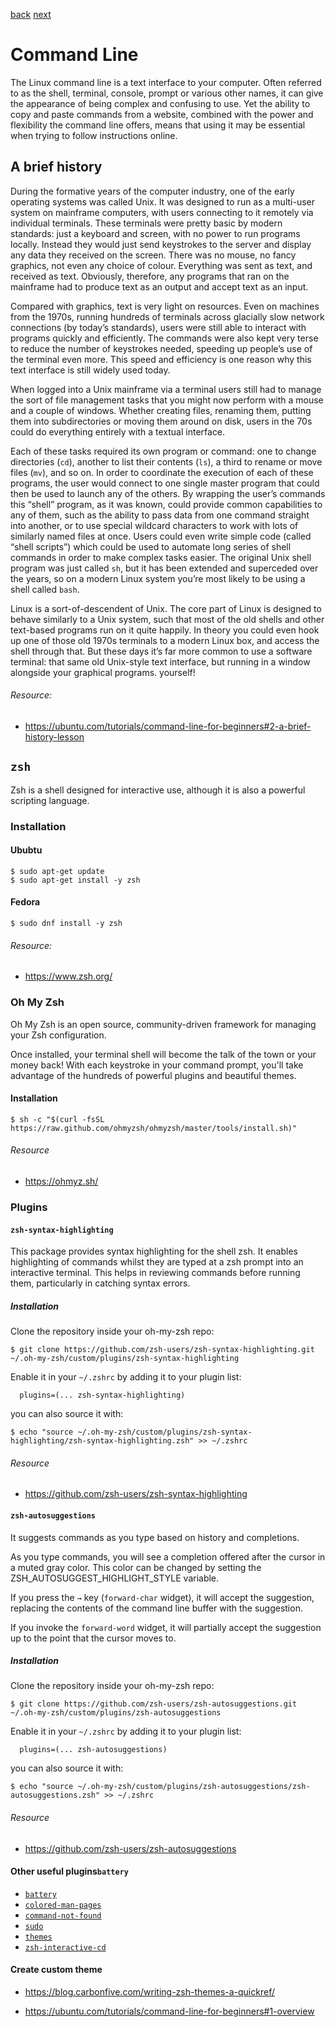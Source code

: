[back](#terminal) [next](#terminal)
# Command Line

The Linux command line is a text interface to your computer. Often referred to as the shell, terminal, console, prompt or various other names, it can give the appearance of being complex and confusing to use. Yet the ability to copy and paste commands from a website, combined with the power and flexibility the command line offers, means that using it may be essential when trying to follow instructions online.


## A brief history

During the formative years of the computer industry, one of the early operating systems was called Unix. It was designed to run as a multi-user system on mainframe computers, with users connecting to it remotely via individual terminals. These terminals were pretty basic by modern standards: just a keyboard and screen, with no power to run programs locally. Instead they would just send keystrokes to the server and display any data they received on the screen. There was no mouse, no fancy graphics, not even any choice of colour. Everything was sent as text, and received as text. Obviously, therefore, any programs that ran on the mainframe had to produce text as an output and accept text as an input.

Compared with graphics, text is very light on resources. Even on machines from the 1970s, running hundreds of terminals across glacially slow network connections (by today’s standards), users were still able to interact with programs quickly and efficiently. The commands were also kept very terse to reduce the number of keystrokes needed, speeding up people’s use of the terminal even more. This speed and efficiency is one reason why this text interface is still widely used today.

When logged into a Unix mainframe via a terminal users still had to manage the sort of file management tasks that you might now perform with a mouse and a couple of windows. Whether creating files, renaming them, putting them into subdirectories or moving them around on disk, users in the 70s could do everything entirely with a textual interface.

Each of these tasks required its own program or command: one to change directories (`cd`), another to list their contents (`ls`), a third to rename or move files (`mv`), and so on. In order to coordinate the execution of each of these programs, the user would connect to one single master program that could then be used to launch any of the others. By wrapping the user’s commands this “shell” program, as it was known, could provide common capabilities to any of them, such as the ability to pass data from one command straight into another, or to use special wildcard characters to work with lots of similarly named files at once. Users could even write simple code (called “shell scripts”) which could be used to automate long series of shell commands in order to make complex tasks easier. The original Unix shell program was just called `sh`, but it has been extended and superceded over the years, so on a modern Linux system you’re most likely to be using a shell called `bash`.

Linux is a sort-of-descendent of Unix. The core part of Linux is designed to behave similarly to a Unix system, such that most of the old shells and other text-based programs run on it quite happily. In theory you could even hook up one of those old 1970s terminals to a modern Linux box, and access the shell through that. But these days it’s far more common to use a software terminal: that same old Unix-style text interface, but running in a window alongside your graphical programs. yourself!

###### Resource:
* https://ubuntu.com/tutorials/command-line-for-beginners#2-a-brief-history-lesson



## `zsh`

Zsh is a shell designed for interactive use, although it is also a powerful scripting language.

### Installation

#### Ububtu

```console
$ sudo apt-get update
$ sudo apt-get install -y zsh
```

#### Fedora

```console
$ sudo dnf install -y zsh
```

###### Resource:
* https://www.zsh.org/

### Oh My Zsh

Oh My Zsh is an open source, community-driven framework for managing your Zsh configuration.

Once installed, your terminal shell will become the talk of the town or your money back! With each keystroke in your command prompt, you'll take advantage of the hundreds of powerful plugins and beautiful themes.

#### Installation

```console
$ sh -c "$(curl -fsSL https://raw.github.com/ohmyzsh/ohmyzsh/master/tools/install.sh)"
```

###### Resource
* https://ohmyz.sh/

### Plugins

#### `zsh-syntax-highlighting`

This package provides syntax highlighting for the shell zsh. It enables highlighting of commands whilst they are typed at a zsh prompt into an interactive terminal. This helps in reviewing commands before running them, particularly in catching syntax errors.

##### Installation

Clone the repository inside your oh-my-zsh repo:

```console
$ git clone https://github.com/zsh-users/zsh-syntax-highlighting.git ~/.oh-my-zsh/custom/plugins/zsh-syntax-highlighting
```

Enable it in your `~/.zshrc` by adding it to your plugin list:

```
  plugins=(... zsh-syntax-highlighting)
```

you can also source it with:

```console
$ echo "source ~/.oh-my-zsh/custom/plugins/zsh-syntax-highlighting/zsh-syntax-highlighting.zsh" >> ~/.zshrc
```

###### Resource
* https://github.com/zsh-users/zsh-syntax-highlighting

#### `zsh-autosuggestions`

It suggests commands as you type based on history and completions.

As you type commands, you will see a completion offered after the cursor in a muted gray color. This color can be changed by setting the ZSH_AUTOSUGGEST_HIGHLIGHT_STYLE variable.

If you press the `→` key (`forward-char` widget), it will accept the suggestion, replacing the contents of the command line buffer with the suggestion.

If you invoke the `forward-word` widget, it will partially accept the suggestion up to the point that the cursor moves to.

##### Installation

Clone the repository inside your oh-my-zsh repo:

```console
$ git clone https://github.com/zsh-users/zsh-autosuggestions.git ~/.oh-my-zsh/custom/plugins/zsh-autosuggestions
```

Enable it in your `~/.zshrc` by adding it to your plugin list:

```
  plugins=(... zsh-autosuggestions)
```

you can also source it with:

```console
$ echo "source ~/.oh-my-zsh/custom/plugins/zsh-autosuggestions/zsh-autosuggestions.zsh" >> ~/.zshrc
```

###### Resource
* https://github.com/zsh-users/zsh-autosuggestions


#### Other useful plugins`battery`

* [`battery`](https://github.com/ohmyzsh/ohmyzsh/tree/master/plugins/battery)
* [`colored-man-pages`](https://github.com/ohmyzsh/ohmyzsh/tree/master/plugins/colored-man-pages)
* [`command-not-found`](https://github.com/ohmyzsh/ohmyzsh/tree/master/plugins/command-not-found)
* [`sudo`](https://github.com/ohmyzsh/ohmyzsh/tree/master/plugins/sudo)
* [`themes`](https://github.com/ohmyzsh/ohmyzsh/tree/master/plugins/themes)
* [`zsh-interactive-cd`](https://github.com/ohmyzsh/ohmyzsh/tree/master/plugins/zsh-interactive-cd)

#### Create custom theme

* https://blog.carbonfive.com/writing-zsh-themes-a-quickref/






* https://ubuntu.com/tutorials/command-line-for-beginners#1-overview
